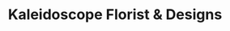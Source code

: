 ---
title: "Kaleidoscope Florist & Designs"
url: /florence/kaleidoscope-florist-and-designs/
shop: florist
---